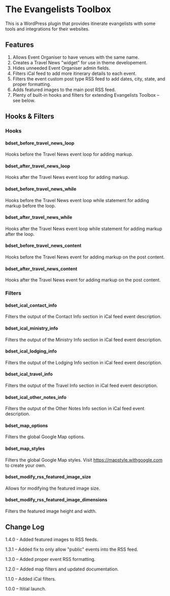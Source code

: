 # The Evangelists Toolbox

This is a WordPress plugin that provides itinerate evangelists with some tools and integrations for their websites.


## Features

1. Allows Event Organiser to have venues with the same name.
2. Creates a Travel News "widget" for use in theme developement.
3. Hides unneeded Event Organiser admin fields.
4. Filters iCal feed to add more itinerary details to each event.
5. Filters the event custom post type RSS feed to add dates, city, state, and proper formatting.
6. Adds featured images to the main post RSS feed.
7. Plenty of built-in hooks and filters for extending Evangelists Toolbox – see below.


## Hooks & Filters

### Hooks

#### bdset_before_travel_news_loop
Hooks before the Travel News event loop for adding markup.

#### bdset_after_travel_news_loop
Hooks after the Travel News event loop for adding markup.

#### bdset_before_travel_news_while
Hooks before the Travel News event loop while statement for adding markup before the loop.

#### bdset_after_travel_news_while
Hooks after the Travel News event loop while statement for adding markup after the loop.

#### bdset_before_travel_news_content
Hooks before the Travel News event for adding markup on the post content.

#### bdset_after_travel_news_content
Hooks after the Travel News event for adding markup on the post content.

### Filters

#### bdset_ical_contact_info
Filters the output of the Contact Info section in iCal feed event description.

#### bdset_ical_ministry_info
Filters the output of the Ministry Info section in iCal feed event description.

#### bdset_ical_lodging_info
Filters the output of the Lodging Info section in iCal feed event description.

#### bdset_ical_travel_info
Filters the output of the Travel Info section in iCal feed event description.

#### bdset_ical_other_notes_info
Filters the output of the Other Notes Info section in iCal feed event description.

#### bdset_map_options
Filters the global Google Map options.

#### bdset_map_styles
Filters the global Google Map styles. Visit https://mapstyle.withgoogle.com to create your own.

#### bdset_modify_rss_featured_image_size
Allows for modifying the featured image size.

#### bdset_modify_rss_featured_image_dimensions
Filters the featured image height and width.


## Change Log

1.4.0 - Added featured images to RSS feeds.

1.3.1 – Added fix to only allow "public" events into the RSS feed.

1.3.0 – Added proper event RSS formatting.

1.2.0 – Added map filters and updated documentation.

1.1.0 – Added iCal filters.

1.0.0 – Ititial launch.
